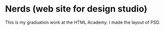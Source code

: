 # Nerds (web site for design studio)

This is my graduation work at the HTML Academy.
I made the layout of PSD.


